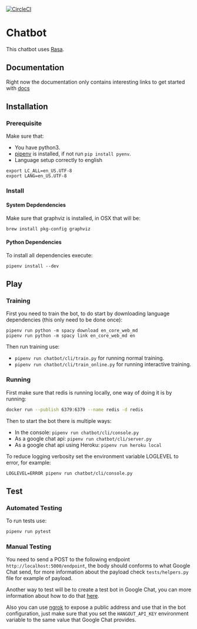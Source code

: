 [![CircleCI](https://circleci.com/gh/ThoughtWorksInc/twde-chatbot.svg?style=svg)](https://circleci.com/gh/ThoughtWorksInc/twde-chatbot)

# Chatbot
This chatbot uses [Rasa](http://rasa.com/).

## Documentation
Right now the documentation only contains interesting links to get started with [docs](https://github.com/ThoughtWorksInc/twde-chatbot/tree/master/docs)

## Installation

### Prerequisite

Make sure that:

- You have python3.
- [pipenv](https://docs.pipenv.org/) is installed, if not run `pip install pyenv`.
- Language setup correctly to english
```
export LC_ALL=en_US.UTF-8
export LANG=en_US.UTF-8
```

### Install

#### System Depdendencies

Make sure that graphviz is installed, in OSX that will be:

```bash
brew install pkg-config graphviz
```

#### Python Dependencies

To install all dependencies execute:

```
pipenv install --dev
```

## Play

### Training

First you need to train the bot, to do start by downloading language dependencies (this only need to be done once):

```
pipenv run python -m spacy download en_core_web_md
pipenv run python -m spacy link en_core_web_md en
```

Then run training use:

- `pipenv run chatbot/cli/train.py` for running normal training.
- `pipenv run chatbot/cli/train_online.py` for running interactive training.

### Running

First make sure that redis is running locally, one way of doing it is by running:

```bash
docker run --publish 6379:6379 --name redis -d redis
```

Then to start the bot there is multiple ways:

- In the console: ```pipenv run chatbot/cli/console.py```
- As a google chat api: ```pipenv run chatbot/cli/server.py```
- As a google chat api using Heroku: ```pipenv run heroku local```

To reduce logging verbosity set the environment variable LOGLEVEL to error, for example:

```
LOGLEVEL=ERROR pipenv run chatbot/cli/console.py
```

## Test

### Automated Testing

To run tests use:

```bash
pipenv run pytest
```

### Manual Testing

You need to send a POST to the following endpoint `http://localhost:5000/endpoint`, the body should conforms to
what Google Chat send, for more information about the payload check `tests/helpers.py` file for example of payload.

Another way to test will be to create a test bot in Google Chat, you can more information about how to do that [here](https://developers.google.com/hangouts/chat/concepts/bots).

Also you can use [ngrok](https://ngrok.com/) to expose a public address and use that in the bot configuration, just make sure that you set the `HANGOUT_API_KEY` environment variable to the same value that Google Chat provides. 
